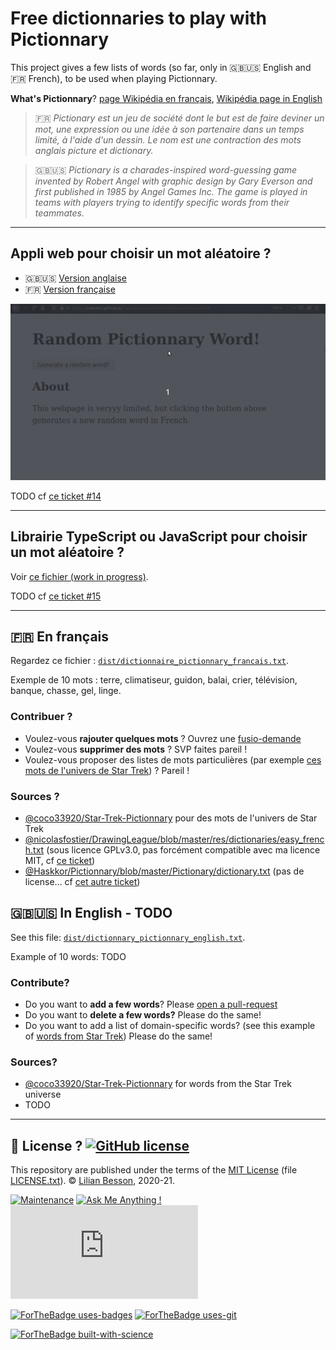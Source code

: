# Free dictionnaries to play with Pictionnary

This project gives a few lists of words (so far, only in :gb::us: English and :fr: French), to be used when playing Pictionnary.

**What's Pictionnary**? [page Wikipédia en français](https://fr.wikipedia.org/wiki/Pictionary), [Wikipédia page in English](https://en.wikipedia.org/wiki/Pictionary)

> :fr: *Pictionary est un jeu de société dont le but est de faire deviner un mot, une expression ou une idée à son partenaire dans un temps limité, à l'aide d'un dessin. Le nom est une contraction des mots anglais picture et dictionary.*

> :gb::us: *Pictionary is a charades-inspired word-guessing game invented by Robert Angel with graphic design by Gary Everson and first published in 1985 by Angel Games Inc. The game is played in teams with players trying to identify specific words from their teammates.*

---

## Appli web pour choisir un mot aléatoire ?

- :gb::us: [Version anglaise](https://naereen.github.io/Free-dictionnaries-for-Pictionnary/index.html)
- :fr: [Version française](https://naereen.github.io/Free-dictionnaries-for-Pictionnary/index.fr.html)

![GIF of a demo of a tiny webpage to select a random word](demos/demo1.gif)

TODO cf [ce ticket #14](https://github.com/Naereen/Free-dictionnaries-for-Pictionnary/issues/14)

---

## Librairie TypeScript ou JavaScript pour choisir un mot aléatoire ?
Voir [ce fichier (work in progress)](lib/random-pictionnary-word.js).

TODO cf [ce ticket #15](https://github.com/Naereen/Free-dictionnaries-for-Pictionnary/issues/15)

---

## :fr: En français
Regardez ce fichier : [`dist/dictionnaire_pictionnary_francais.txt`](dist/dictionnaire_pictionnary_francais.txt).

Exemple de 10 mots : terre, climatiseur, guidon, balai, crier, télévision, banque, chasse, gel, linge.

### Contribuer ?
- Voulez-vous **rajouter quelques mots** ? Ouvrez une [fusio-demande](TODO)
- Voulez-vous **supprimer des mots** ? SVP faites pareil !
- Voulez-vous proposer des listes de mots particulières (par exemple [ces mots de l'univers de Star Trek](https://github.com/coco33920/Star-Trek-Pictionnary/blob/master/startrek_pictionnary_en.txt)) ? Pareil !

### Sources ?
- [@coco33920/Star-Trek-Pictionnary](https://github.com/coco33920/Star-Trek-Pictionnary/) pour des mots de l'univers de Star Trek
- [@nicolasfostier/DrawingLeague/blob/master/res/dictionaries/easy_french.txt](https://github.com/nicolasfostier/DrawingLeague/blob/master/res/dictionaries/easy_french.txt) (sous licence GPLv3.0, pas forcément compatible avec ma licence MIT, cf [ce ticket](https://github.com/nicolasfostier/DrawingLeague/issues/1))
- [@Haskkor/Pictionnary/blob/master/Pictionary/dictionary.txt](https://github.com/Haskkor/Pictionnary/blob/master/Pictionary/dictionary.txt) (pas de license... cf [cet autre ticket](https://github.com/Haskkor/Pictionnary/issues/1))

## :gb::us: In English - TODO

See this file: [`dist/dictionnary_pictionnary_english.txt`](dist/dictionnary_pictionnary_english.txt).

Example of 10 words: TODO

### Contribute?
- Do you want to **add a few words**? Please [open a pull-request](TODO)
- Do you want to **delete a few words?** Please do the same!
- Do you want to add a list of domain-specific words? (see this example of [words from Star Trek](https://github.com/coco33920/Star-Trek-Pictionnary/blob/master/startrek_pictionnary_en.txt)) Please do the same!

### Sources?
- [@coco33920/Star-Trek-Pictionnary](https://github.com/coco33920/Star-Trek-Pictionnary/) for words from the Star Trek universe
- TODO

---

## :scroll: License ? [![GitHub license](https://img.shields.io/github/license/Naereen/Free-dictionnaries-for-Pictionnary.svg)](https://github.com/Naereen/Free-dictionnaries-for-Pictionnary/blob/master/LICENSE)
This repository are published under the terms of the [MIT License](https://lbesson.mit-license.org/) (file [LICENSE.txt](LICENSE.txt)).
© [Lilian Besson](https://GitHub.com/Naereen), 2020-21.

[![Maintenance](https://img.shields.io/badge/Maintained%3F-yes-green.svg)](https://GitHub.com/Naereen/Free-dictionnaries-for-Pictionnary/graphs/commit-activity)
[![Ask Me Anything !](https://img.shields.io/badge/Ask%20me-anything-1abc9c.svg)](https://GitHub.com/Naereen/ama)
[![Analytics](https://ga-beacon.appspot.com/UA-38514290-17/github.com/Naereen/Free-dictionnaries-for-Pictionnary/README.md?pixel)](https://GitHub.com/Naereen/Free-dictionnaries-for-Pictionnary/)

[![ForTheBadge uses-badges](http://ForTheBadge.com/images/badges/uses-badges.svg)](http://ForTheBadge.com)
[![ForTheBadge uses-git](http://ForTheBadge.com/images/badges/uses-git.svg)](https://GitHub.com/)

[![ForTheBadge built-with-science](http://ForTheBadge.com/images/badges/built-with-science.svg)](https://GitHub.com/Naereen/)

